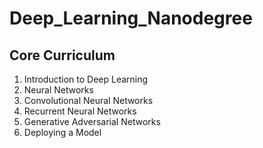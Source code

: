 # Deep_Learning_Nanodegree

## Core Curriculum

1. Introduction to Deep Learning
1. Neural Networks
1. Convolutional Neural Networks
1. Recurrent Neural Networks
1. Generative Adversarial Networks
1. Deploying a Model